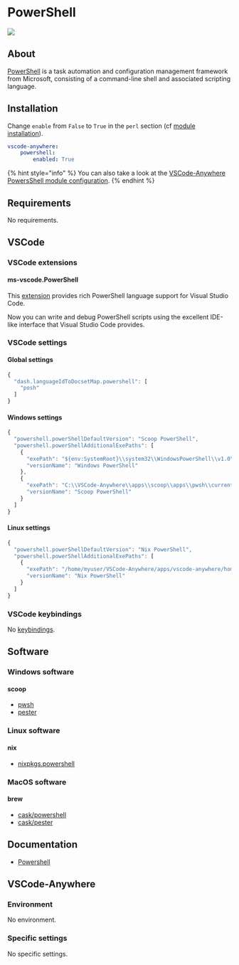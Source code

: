 # PowerShell

![](https://upload.wikimedia.org/wikipedia/commons/a/af/PowerShell_Core_6.0_icon.png)

## About

[PowerShell](https://docs.microsoft.com/en-us/powershell/) is a task automation and configuration management framework from Microsoft, consisting of a command-line shell and associated scripting language.

## Installation

Change `enable` from `False` to `True` in the `perl` section \(cf [module installation](../install.md)\).

```yaml
vscode-anywhere:
    powershell:
        enabled: True
```

{% hint style="info" %}
You can also take a look at the [VSCode-Anywhere PowersShell module configuration](https://code.visualstudio.com/docs/languages/powershell).
{% endhint %}

## Requirements

No requirements.

## VSCode

### VSCode extensions

#### ms-vscode.PowerShell

This [extension](https://marketplace.visualstudio.com/items?itemName=ms-vscode.PowerShell) provides rich PowerShell language support for Visual Studio Code.

Now you can write and debug PowerShell scripts using the excellent IDE-like interface that Visual Studio Code provides.

### VSCode settings

#### Global settings

```javascript
{
  "dash.languageIdToDocsetMap.powershell": [
    "posh"
  ]
}
```

#### Windows settings

```javascript
{
  "powershell.powerShellDefaultVersion": "Scoop PowerShell",
  "powershell.powerShellAdditionalExePaths": [
    {
      "exePath": "${env:SystemRoot}\\system32\\WindowsPowerShell\\v1.0\\powershell.exe",
      "versionName": "Windows PowerShell"
    },
    {
      "exePath": "C:\\VSCode-Anywhere\\apps\\scoop\\apps\\pwsh\\current\\pwsh.exe",
      "versionName": "Scoop PowerShell"
    }
  ]
}
```

#### Linux settings

```javascript
{
  "powershell.powerShellDefaultVersion": "Nix PowerShell",
  "powershell.powerShellAdditionalExePaths": [
    {
      "exePath": "/home/myuser/VSCode-Anywhere/apps/vscode-anywhere/home/.nix-profile/bin/pwsh",
      "versionName": "Nix PowerShell"
    }
  ]
}
```

### VSCode keybindings

No [keybindings](https://code.visualstudio.com/docs/getstarted/keybindings).

## Software <a id="software"></a>

### Windows software <a id="windows-software"></a>

#### scoop

* [pwsh](https://github.com/ScoopInstaller/Main/blob/master/bucket/pwsh.json)
* [pester](https://github.com/ScoopInstaller/Main/blob/master/bucket/pester.json)

### Linux software <a id="linux-software"></a>

#### nix

* [nixpkgs.powershell](https://nixos.org/nixos/packages.html?attr=powershell&channel=nixpkgs-unstable&query=powershell)

### MacOS software <a id="macos-software"></a>

#### brew <a id="brew-1"></a>

* [​cask/powershell](https://formulae.brew.sh/cask/powershell)
* [cask/pester](https://formulae.brew.sh/cask/pester)

## Documentation <a id="documentation"></a>

* [Powershell](https://github.com/Kapeli/feeds/blob/master/Powershell.xml)

## VSCode-Anywhere

### Environment

No environment.

### Specific settings

No specific settings.


